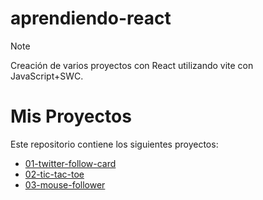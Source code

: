 # aprendiendo-react
>[!Note]
>Creación de varios proyectos con React utilizando vite con JavaScript+SWC.

# Mis Proyectos
Este repositorio contiene los siguientes proyectos:
- [01-twitter-follow-card](./projects/01-twitter-follow-card)
- [02-tic-tac-toe](./projects/02-tic-tac-toe)
- [03-mouse-follower](./projects/03-mouse-follower)
